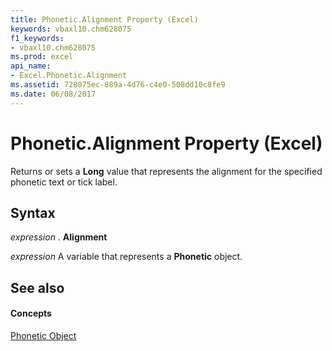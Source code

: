 ```yaml
---
title: Phonetic.Alignment Property (Excel)
keywords: vbaxl10.chm628075
f1_keywords:
- vbaxl10.chm628075
ms.prod: excel
api_name:
- Excel.Phonetic.Alignment
ms.assetid: 728075ec-889a-4d76-c4e0-508dd10c8fe9
ms.date: 06/08/2017
---
```



# Phonetic.Alignment Property (Excel)

Returns or sets a  **Long** value that represents the alignment for the specified phonetic text or tick label.


## Syntax

 _expression_ . **Alignment**

 _expression_ A variable that represents a **Phonetic** object.


## See also


#### Concepts


[Phonetic Object](phonetic-object-excel.md)

